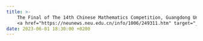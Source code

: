 ```yaml
---
title: >-
    The Final of The 14th Chinese Mathematics Competition, Guangdong University of Technology: <strong>First Prize</strong>🥇
    <a href="https://neunews.neu.edu.cn/info/1006/249311.htm" target="_blank"> <span class="badge badge-pill badge-info">Featured</span> </a>
date: 2023-06-01 18:30:00 +0200
---
```

